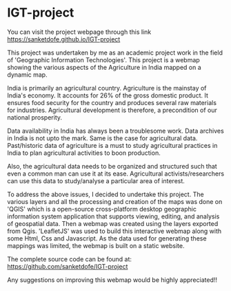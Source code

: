 # IGT-project


You can visit the project webpage through this link
https://sanketdofe.github.io/IGT-project

This project was undertaken by me as an academic project work in the field of 'Geographic Information Technologies'. This project is a webmap showing the various aspects of the Agriculture in India mapped on a dynamic map.


India is primarily an agricultural country. Agriculture is the mainstay of India's economy. It accounts for 26% of the gross domestic product. It ensures food security for the country and produces several raw materials for industries. Agricultural development is therefore, a precondition of our national prosperity.


Data availability in India has always been a troublesome work. Data archives in India is not upto the mark. Same is the case for agricultural data. Past/historic data of agriculture is a must to study agricultural practices in India to plan agricultural activities to boon production.

Also, the agricultural data needs to be organized and structured such that even a common man can use it at its ease. Agricultural activists/researchers can use this data to study/analyse a particular area of interest.

To address the above issues, I decided to undertake this project. The various layers and all the processing and creation of the maps was done on 'QGIS' which is a open-source cross-platform desktop geographic information system application that supports viewing, editing, and analysis of geospatial data. Then a webmap was created using the layers exported from Qgis. 'LeafletJS' was used to build this interactive webmap along with some Html, Css and Javascript. As the data used for generating these mappings was limited, the webmap is built on a static website.


The complete source code can be found at: https://github.com/sanketdofe/IGT-project

Any suggestions on improving this webmap would be highly appreciated!!

